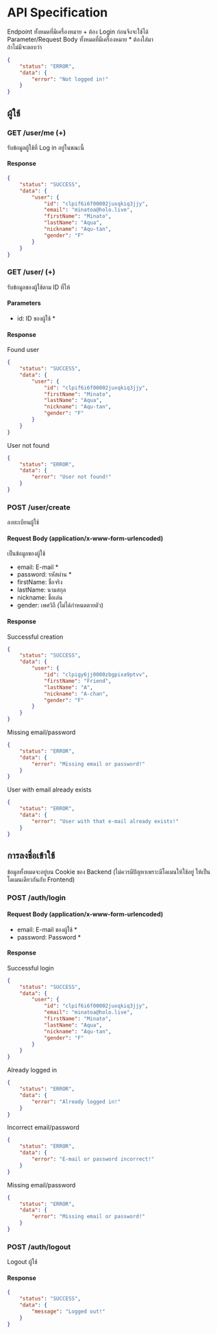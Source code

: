 # API Specification
Endpoint ทั้งหมดที่มีเครื่องหมาย + ต้อง Login ก่อนจึงจะใช้ได้  
Parameter/Request Body ทั้งหมดที่มีเครื่องหมาย * ต้องใส่มา  
ถ้าไม่มีจะตอบว่า
```json
{
    "status": "ERROR",
    "data": {
        "error": "Not logged in!"
    }
}
```
## ผู้ใช้
### GET /user/me (+)
รับข้อมูลผู้ใช้ที่ Log in อยู่ในขณะนี้
#### Response
```json
{
    "status": "SUCCESS",
    "data": {
        "user": {
            "id": "clpif6i6f00002juxqkiq3jjy",
            "email": "minatoa@holo.live",
            "firstName": "Minato",
            "lastName": "Aqua",
            "nickname": "Aqu-tan",
            "gender": "F"
        }
    }
}
```
### GET /user/<id> (+)
รับข้อมูลของผู้ใช้ตาม ID ที่ให้  
#### Parameters
- id: ID ของผู้ใช้ *
#### Response
Found user
```json
{
    "status": "SUCCESS",
    "data": {
        "user": {
            "id": "clpif6i6f00002juxqkiq3jjy",
            "firstName": "Minato",
            "lastName": "Aqua",
            "nickname": "Aqu-tan",
            "gender": "F"
        }
    }
}
```
User not found
```json
{
    "status": "ERROR",
    "data": {
        "error": "User not found!"
    }
}
```
### POST /user/create
ลงทะเบียนผู้ใช้
#### Request Body (application/x-www-form-urlencoded)
เป็นข้อมูลของผู้ใช้
- email: E-mail *
- password: รหัสผ่าน *
- firstName: ชื่อจริง
- lastName: นามสกุล
- nickname: ชื่อเล่น
- gender: เพศวิถี (ไม่ได้กำหนดตายตัว)
#### Response
Successful creation
```json
{
    "status": "SUCCESS",
    "data": {
        "user": {
            "id": "clpigy6jj0000zbgpixa9ptvv",
            "firstName": "Friend",
            "lastName": "A",
            "nickname": "A-chan",
            "gender": "F"
        }
    }
}
```
Missing email/password
```json
{
    "status": "ERROR",
    "data": {
        "error": "Missing email or password!"
    }
}
```
User with email already exists
```json
{
    "status": "ERROR",
    "data": {
        "error": "User with that e-mail already exists!"
    }
}
```
## การลงชื่อเข้าใช้
ข้อมูลทั้งหมดจะอยู่บน Cookie ของ Backend (ไม่ควรมีปัญหาเพราะมีโดเมนให้ใช้อยู่ ให้เป็นโดเมนเดียวกันกับ Frontend)
### POST /auth/login
#### Request Body (application/x-www-form-urlencoded)
- email: E-mail ของผู้ใช้ *
- password: Password *
#### Response
Successful login
```json
{
    "status": "SUCCESS",
    "data": {
        "user": {
            "id": "clpif6i6f00002juxqkiq3jjy",
            "email": "minatoa@holo.live",
            "firstName": "Minato",
            "lastName": "Aqua",
            "nickname": "Aqu-tan",
            "gender": "F"
        }
    }
}
```
Already logged in
```json
{
    "status": "ERROR",
    "data": {
        "error": "Already logged in!"
    }
}
```
Incorrect email/password
```json
{
    "status": "ERROR",
    "data": {
        "error": "E-mail or password incorrect!"
    }
}
```
Missing email/password
```json
{
    "status": "ERROR",
    "data": {
        "error": "Missing email or password!"
    }
}
```
### POST /auth/logout
Logout ผู้ใช้
#### Response
```json
{
    "status": "SUCCESS",
    "data": {
        "message": "Logged out!"
    }
}
```